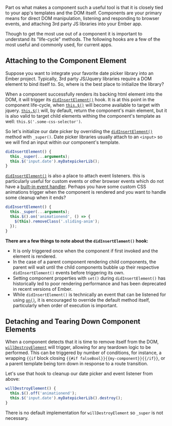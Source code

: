 Part os what makes a component such a useful tool is that it is closely tied to your app's templates and the DOM itself.  Components are your primary means for direct DOM manipulation, listening and responding to browser events, and attaching 3rd party JS libraries into your Ember app.

Though to get the most use out of a component it is important to understand its "life-cycle" methods. The following hooks are a few of the most useful and commonly used, for current apps.

## Attaching to the Component Element

Suppose you want to integrate your favorite date picker library into an Ember project. Typically, 3rd party JS/Jquery libraries require a DOM element to bind itself to. So, where is the best place to initialize the library?

When a component successfully renders its backing html element into the DOM, it will trigger its [`didInsertElement()`](http://emberjs.com/api/classes/Ember.Component.html#event_didInsertElement) hook.  It is at this point in the component life-cycle, when [`this.$()`](http://emberjs.com/api/classes/Ember.Component.html#method__) will become available to target with jquery. [`this.$()`](http://emberjs.com/api/classes/Ember.Component.html#method__) will, by default, return the component's main element, but it is also valid to target child elements withing the component's template as well: `this.$('.some-css-selector')`.

So let's initialize our date picker by overriding the [`didInsertElement()`](http://emberjs.com/api/classes/Ember.Component.html#event_didInsertElement) method with `_super()`.  Date picker libraries usually attach to an `<input>` so we will find an input within our component's template.

```components/my-component.js
didInsertElement() {
  this._super(...arguments);
  this.$('input.date').myDatepickerLib();
}
```

[`didInsertElement()`](http://emberjs.com/api/classes/Ember.Component.html#event_didInsertElement) is also a place to attach event listeners.  this is particularly useful for custom events or other browser events which do not have a [built-in event handler](http://guides.emberjs.com/v2.1.0/components/handling-events/#toc_event-names).  Perhaps you have some custom CSS animations trigger when the component is rendered and you want to handle some cleanup when it ends?

```components/my-component.js
didInsertElement() {
  this._super(...arguments);
  this.$().on('animationend', () => {
    $(this).removeClass('.sliding-anim');
  });
}
```

**There are a few things to note about the `didInsertElement()` hook:**

- It is only triggered once when the component if first invoked and the element is rendered.
- In the case of a parent component rendering child components, the parent will wait until the child components bubble up their respective `didInsertElement()` events before triggering its own.
- Setting component properties with `set()` during `didInsertElement()` has historically led to poor rendering performance and has been deprecated in recent versions of Ember.
- While `didInsertElement()` is technically an event that can be listened for using [`on()`](http://emberjs.com/api/classes/Ember.Component.html#method_on), it is encouraged to override the default method itself, particularly when order of execution is important.

## Detaching and Tearing Down Component Elements

When a component detects that it is time to remove itself from the DOM, [`willDestroyElement`](http://emberjs.com/api/classes/Ember.Component.html#event_willDestroyElement) will trigger, allowing for any teardown logic to be performed.  This can be triggered by number of conditions, for instance, a wrapping `{{if` block closing `{{#if falseBool}}{{my-component}}{{/if}}`, or a parent template being torn down in response to a route transition.

Let's use that hook to cleanup our date picker and event listener from above:

```components/my-component.js
willDestroyElement() {
  this.$().off('animationend');
  this.$('input.date').myDatepickerLib().destroy();
}
```
There is no default implementation for `willDestroyElement` so `_super` is not necessary.
